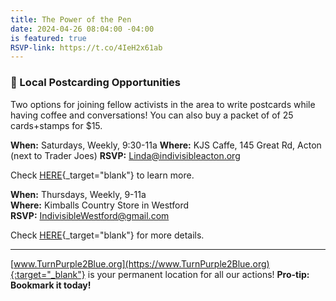```yaml
---
title: The Power of the Pen
date: 2024-04-26 08:04:00 -04:00
is featured: true
RSVP-link: https://t.co/4IeH2x61ab
---
```


### 📣 Local Postcarding Opportunities

Two options for joining fellow activists in the area to write postcards while having coffee and conversations! You can also buy a packet of of 25 cards+stamps for $15.

**When:**  Saturdays, Weekly, 9:30-11a
**Where:** KJS Caffe, 145 Great Rd, Acton (next to Trader Joes)
**RSVP:** Linda@indivisibleacton.org 

Check [HERE](https://turnpurple2blue.org/2024/03/25/pen-power-at-kjs-caffe/){_target="blank"} to learn more.

**When:**  Thursdays, Weekly, 9-11a  
**Where:** Kimballs Country Store in Westford  
**RSVP:** IndivisibleWestford@gmail.com 

Check [HERE](https://turnpurple2blue.org/2024/02/25/postcards-for-democracy/){_target="blank"} for more details.

---

[www.TurnPurple2Blue.org](https://www.TurnPurple2Blue.org){:target="_blank"} is your permanent location for all our actions! **Pro-tip: Bookmark it today!**
